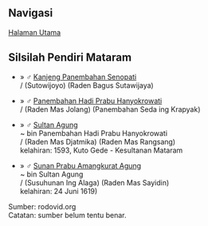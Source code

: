## Navigasi

[Halaman Utama][up] 

## Silsilah Pendiri Mataram

*	» ♂ [Kanjeng Panembahan Senopati][25699]
	<br/>/ (Sutowijoyo) (Raden Bagus Sutawijaya)

*	» ♂ [Panembahan Hadi Prabu Hanyokrowati][26063]
	<br/>/ (Raden Mas Jolang) (Panembahan Seda ing Krapyak)

*	» ♂ [Sultan Agung][26069]
	<br/>~ bin Panembahan Hadi Prabu Hanyokrowati
	<br/>/ (Raden Mas Djatmika) (Raden Mas Rangsang)
	<br/>kelahiran: 1593, Kuto Gede - Kesultanan Mataram

*	» ♂ [Sunan Prabu Amangkurat Agung][26073]
	<br/>~ bin Sultan Agung
	<br/>/ (Susuhunan Ing Alaga) (Raden Mas Sayidin)
	<br/>kelahiran: 24 Juni 1619)


Sumber: rodovid.org<br/>
Catatan: sumber belum tentu benar.

[up]: https://github.com/epsi-rns/catatan-silsilah/blob/master/README.md.

[25699]: http://id.rodovid.org/wk/Orang:25699
[26063]: http://id.rodovid.org/wk/Orang:26063
[26069]: http://id.rodovid.org/wk/Orang:26069
[26073]: http://id.rodovid.org/wk/Orang:26073
